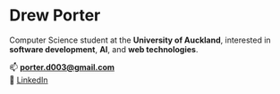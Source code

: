 # Drew Porter

Computer Science student at the **University of Auckland**, interested in **software development**, **AI**, and **web technologies**.  

📫 **porter.d003@gmail.com**  
🔗 [LinkedIn](https://linkedin.com/in/drewporter)
